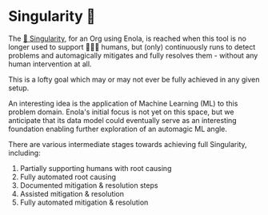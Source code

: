 <!--
    SPDX-License-Identifier: Apache-2.0

    Copyright 2023 The Enola <https://enola.dev> Authors

    Licensed under the Apache License, Version 2.0 (the "License");
    you may not use this file except in compliance with the License.
    You may obtain a copy of the License at

        https://www.apache.org/licenses/LICENSE-2.0

    Unless required by applicable law or agreed to in writing, software
    distributed under the License is distributed on an "AS IS" BASIS,
    WITHOUT WARRANTIES OR CONDITIONS OF ANY KIND, either express or implied.
    See the License for the specific language governing permissions and
    limitations under the License.
-->

# Singularity 🔮

The [🔮 Singularity](https://en.wikipedia.org/wiki/Technological_singularity), for an Org using Enola,
is reached when this tool is no longer used to support 🕵🏾‍♀️ humans, but (only) continuously runs
to detect problems and automagically mitigates and fully resolves them - without
any human intervention at all.

This is a lofty goal which may or may not ever be fully achieved in any given setup.

An interesting idea is the application of Machine Learning (ML) to this problem domain.
Enola's initial focus is not yet on this space, but we anticipate that its data model
could eventually serve as an interesting foundation enabling further exploration
of an automagic ML angle.

There are various intermediate stages towards achieving full Singularity, including:

1. Partially supporting humans with root causing
1. Fully automated root causing
1. Documented mitigation & resolution steps
1. Assisted mitigation & resolution
1. Fully automated mitigation & resolution

